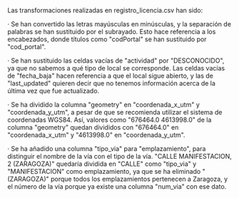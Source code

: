 Las transformaciones realizadas en registro_licencia.csv han sido:

· Se han convertido las letras mayúsculas en minúsculas, y la separación de palabras se han sustituido por el subrayado. Esto hace referencia a los encabezados, donde títulos como "codPortal" se han sustituido por "cod_portal".

· Se han sustituido las celdas vacías de "actividad" por "DESCONOCIDO", ya que no sabemos a qué tipo de local se corresponde. Las celdas vacías de "fecha_baja" hacen referencia a que el local sigue abierto, y las de "last_updated" quieren decir que no tenemos información acerca de la última vez que fue actualizado.

· Se ha dividido la columna "geometry" en "coordenada_x_utm" y "coordenada_y_utm", a pesar de que se recomienda utilizar el sistema de coordenadas WGS84. Así, valores como "676464.0 4613998.0" de la columna "geometry" quedan divididos con "676464.0" en "coordenada_x_utm" y "4613998.0" en "coordenada_y_utm".

· Se ha añadido una columna "tipo_via" para "emplazamiento", para distinguir el nombre de la vía con el tipo de la vía. "CALLE MANIFESTACION, 2 (ZARAGOZA)" quedaría dividida en "CALLE" como "tipo_via" y "MANIFESTACION" como emplazamiento, ya que se ha eliminado "(ZARAGOZA)" porque todos los emplazamientos pertenecen a Zaragoza, y el número de la vía porque ya existe una columna "num_via" con ese dato.

